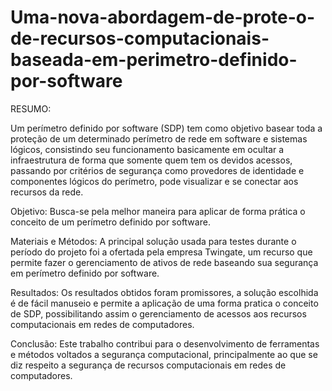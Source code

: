 # Uma-nova-abordagem-de-prote-o-de-recursos-computacionais-baseada-em-perimetro-definido-por-software

RESUMO:

Um perímetro definido por software (SDP) tem como objetivo basear toda a proteção de um determinado perímetro de rede em software e sistemas lógicos, consistindo seu funcionamento basicamente em ocultar a infraestrutura de forma que somente quem tem os devidos acessos, passando por critérios de segurança como provedores de identidade e componentes lógicos do perímetro, pode visualizar e se conectar aos recursos da rede. 

Objetivo: Busca-se pela melhor maneira para aplicar de forma prática o conceito de um perímetro definido por software. 

Materiais e Métodos: A principal solução usada para testes durante o período do projeto foi a ofertada pela empresa Twingate, um recurso que permite fazer o gerenciamento de ativos de rede baseando sua segurança em perímetro definido por software. 

Resultados: Os resultados obtidos foram promissores, a solução escolhida é de fácil manuseio e permite a aplicação de uma forma pratica o conceito de SDP, possibilitando assim o gerenciamento de acessos aos recursos computacionais em redes de computadores. 

Conclusão: Este trabalho contribui para o desenvolvimento de ferramentas e métodos voltados a segurança computacional, principalmente ao que se diz respeito a segurança de recursos computacionais em redes de computadores.
